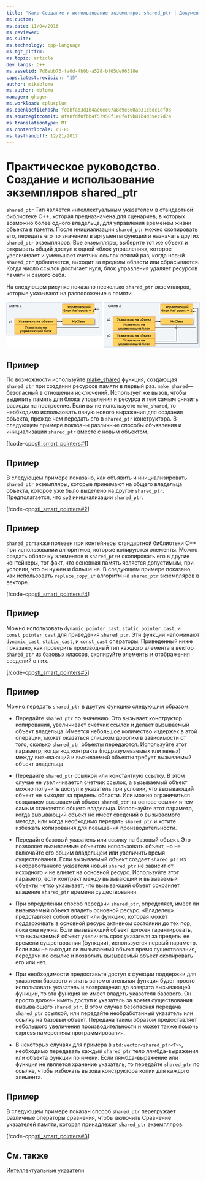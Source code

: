 ```yaml
---
title: "Как: Создание и использование экземпляров shared_ptr | Документы Microsoft"
ms.custom: 
ms.date: 11/04/2016
ms.reviewer: 
ms.suite: 
ms.technology: cpp-language
ms.tgt_pltfrm: 
ms.topic: article
dev_langs: C++
ms.assetid: 7d6ebb73-fa0d-4b0b-a528-bf05de96518e
caps.latest.revision: "15"
author: mikeblome
ms.author: mblome
manager: ghogen
ms.workload: cplusplus
ms.openlocfilehash: fdabfad3d1b4ae6ee07a8d9e660ab31cbdc1df03
ms.sourcegitcommit: 8fa8fdf0fbb4f57950f1e8f4f9b81b4d39ec7d7a
ms.translationtype: MT
ms.contentlocale: ru-RU
ms.lasthandoff: 12/21/2017
---
```

# <a name="how-to-create-and-use-sharedptr-instances"></a>Практическое руководство. Создание и использование экземпляров shared_ptr
`shared_ptr` Тип является интеллектуальным указателем в стандартной библиотеке C++, которая предназначена для сценариев, в которых возможно более одного владельца, для управления временем жизни объекта в памяти. После инициализации `shared_ptr` можно скопировать его, передать его по значению в аргументы функций и назначать других `shared_ptr` экземпляров. Все экземпляры, выберите тот же объект и открывать общий доступ к одной «блок управления», которое увеличивает и уменьшает счетчик ссылок всякий раз, когда новый `shared_ptr` добавляется, выходит за пределы области или сбрасывается. Когда число ссылок достигает нуля, блок управления удаляет ресурсов памяти и самого себя.  
  
 На следующем рисунке показано несколько `shared_ptr` экземпляров, которые указывают на расположение в памяти.  
  
 [![Общий указатель](../cpp/media/shared_ptr.png "shared_ptr")](assetId:///9785ad08-31d8-411a-86a9-fb9cd9684c27)  
  
## <a name="example"></a>Пример  
 По возможности используйте [make_shared](../standard-library/memory-functions.md#make_shared) функция, создающая `shared_ptr` при создании ресурсов памяти в первый раз. `make_shared`— безопасный в отношении исключений. Использует же вызов, чтобы выделить память для блока управления и ресурса и тем самым снизить расходы на построение. Если вы не используете `make_shared`, то необходимо использовать явную нового выражения для создания объекта, прежде чем передать его в `shared_ptr` конструктора. В следующем примере показаны различные способы объявления и инициализации `shared_ptr` вместе с новым объектом.  
  
 [!code-cpp[stl_smart_pointers#1](../cpp/codesnippet/CPP/how-to-create-and-use-shared-ptr-instances_1.cpp)]  
  
## <a name="example"></a>Пример  
 В следующем примере показано, как объявить и инициализировать `shared_ptr` экземпляры, которые принимают на общего владельца объекта, которое уже было выделено на другое `shared_ptr`. Предполагается, что `sp2` инициализации `shared_ptr`.  
  
 [!code-cpp[stl_smart_pointers#2](../cpp/codesnippet/CPP/how-to-create-and-use-shared-ptr-instances_2.cpp)]  
  
## <a name="example"></a>Пример  
 `shared_ptr`также полезен при контейнеры стандартной библиотеки C++ при использовании алгоритмов, которые копируются элементы. Можно создать оболочку элементов в `shared_ptr`и скопировать его в другие контейнеры, тот факт, что основная память является допустимым, при условии, что он нужен и больше не. В следующем примере показано, как использовать `replace_copy_if` алгоритм на `shared_ptr` экземпляров в векторе.  
  
 [!code-cpp[stl_smart_pointers#4](../cpp/codesnippet/CPP/how-to-create-and-use-shared-ptr-instances_3.cpp)]  
  
## <a name="example"></a>Пример  
 Можно использовать `dynamic_pointer_cast`, `static_pointer_cast`, и `const_pointer_cast` для приведения `shared_ptr`. Эти функции напоминают `dynamic_cast`, `static_cast`, и `const_cast` операторы. Приведенный ниже показано, как проверить производный тип каждого элемента в вектор `shared_ptr` из базовых классов, скопируйте элементы и отображения сведений о них.  
  
 [!code-cpp[stl_smart_pointers#5](../cpp/codesnippet/CPP/how-to-create-and-use-shared-ptr-instances_4.cpp)]  
  
## <a name="example"></a>Пример  
 Можно передать `shared_ptr` в другую функцию следующим образом:  
  
-   Передайте `shared_ptr` по значению. Это вызывает конструктор копирования, увеличивает счетчик ссылок и делает вызываемый объект владельца. Имеется небольшое количество издержек в этой операции, может оказаться слишком дорогим в зависимости от того, сколько `shared_ptr` объекты передаются. Используйте этот параметр, когда код контракта (подразумеваемых или явных) между вызывающий и вызываемый объекты требует вызываемый объект владельца.  
  
-   Передайте `shared_ptr` ссылкой или константную ссылку. В этом случае не увеличивается счетчик ссылок, а вызываемый объект можно получить доступ к указатель при условии, что вызывающий объект не выходят за пределы области. Или можно ограничиться созданием вызываемый объект `shared_ptr` на основе ссылки и тем самым становятся общего владельца. Используйте этот параметр, когда вызывающий объект не имеет сведений о вызываемого метода, или когда необходимо передать `shared_ptr` и хотите избежать копирования для повышения производительности.  
  
-   Передайте базовый указатель или ссылку на базовый объект. Это позволяет вызываемым объектом использовать объект, но не включайте его общим владельцем или увеличить время существования. Если вызываемый объект создает `shared_ptr` из необработанного указателя новый `shared_ptr` не зависит от исходного и не влияет на основной ресурс. Используйте этот параметр, если контракт между вызывающий и вызываемый объекты четко указывает, что вызывающий объект сохраняет владение `shared_ptr` времени существования.  
  
-   При определении способ передачи `shared_ptr`, определяет, имеет ли вызываемый объект владеть основной ресурс. «Владелец» представляет собой объект или функцию, которая может поддерживать в основной ресурс активном состоянии до тех пор, пока она нужна. Если вызывающий объект должен гарантировать, что вызываемый объект увеличить срок указателя за пределы ее времени существования (функции), используется первый параметр. Если вам не выходит ли вызываемый объект время существования, передачи по ссылке и позволить вызываемый объект скопировать его или нет.  
  
-   При необходимости предоставьте доступ к функции поддержки для указателя базового и знать вспомогательная функция будет просто использовать указатель и возвращения до возврата вызывающей функции, то эта функция не имеет владеть указателя базового. Он просто должен иметь доступ к указатель за время существования вызывающего `shared_ptr`. В этом случае безопасная передача `shared_ptr` ссылкой, или передайте необработанный указатель или ссылку на базовый объект. Передача таким образом предоставляет небольшого увеличения производительности и может также помочь express намерениям программирования.  
  
-   В некоторых случаях для примера в `std:vector<shared_ptr<T>>`, необходимо передавать каждый `shared_ptr` тело лямбда-выражения или объекта функции по имени. Если лямбда-выражение или функция не является хранение указатель, то передайте `shared_ptr` по ссылке, чтобы избежать вызова конструктора копии для каждого элемента.    
  
## <a name="example"></a>Пример  
 В следующем примере показан способ `shared_ptr` перегружает различные операторы сравнения, чтобы включить Сравнение указателей памяти, которая принадлежит `shared_ptr` экземпляров.  
  
 [!code-cpp[stl_smart_pointers#3](../cpp/codesnippet/CPP/how-to-create-and-use-shared-ptr-instances_6.cpp)]  
  
## <a name="see-also"></a>См. также  
 [Интеллектуальные указатели](../cpp/smart-pointers-modern-cpp.md)